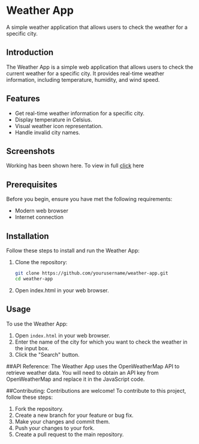 # Weather App

A simple weather application that allows users to check the weather for a specific city.

## Introduction

The Weather App is a simple web application that allows users to check the current weather for a specific city. It provides real-time weather information, including temperature, humidity, and wind speed.

## Features

- Get real-time weather information for a specific city.
- Display temperature in Celsius.
- Visual weather icon representation.
- Handle invalid city names.

## Screenshots

Working has been shown here. To view in full [click]() here

## Prerequisites

Before you begin, ensure you have met the following requirements:

- Modern web browser
- Internet connection

## Installation

Follow these steps to install and run the Weather App:

1. Clone the repository:

   ```bash
   git clone https://github.com/yourusername/weather-app.git
   cd weather-app
2. Open index.html in your web browser.

## Usage
To use the Weather App:

1. Open `index.html` in your web browser.
2. Enter the name of the city for which you want to check the weather in the input box.
3. Click the "Search" button.

##API Reference:
The Weather App uses the OpenWeatherMap API to retrieve weather data. You will need to obtain an API key from OpenWeatherMap and replace it in the JavaScript code.

##Contributing:
Contributions are welcome! To contribute to this project, follow these steps:

1. Fork the repository.
2. Create a new branch for your feature or bug fix.
3. Make your changes and commit them.
4. Push your changes to your fork.
5. Create a pull request to the main repository.


